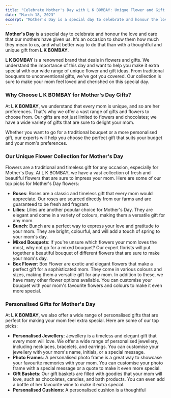 ```yaml
---
title: "Celebrate Mother's Day with L K BOMBAY: Unique Flower and Gift Ideas to Make Your Mom Feel Special"
date: "March 18, 2023"
excerpt: "Mother's Day is a special day to celebrate and honour the love and care that our mothers have"
---
```


**Mother's Day** is a special day to celebrate and honour the love and care that our mothers have given us. It's an occasion to show them how much they mean to us, and what better way to do that than with a thoughtful and unique gift from **L K BOMBAY**.

**L K BOMBAY** is a renowned brand that deals in flowers and gifts. We understand the importance of this day and want to help you make it extra special with our wide range of unique flower and gift ideas. From traditional bouquets to unconventional gifts, we've got you covered. Our collection is sure to make your mom feel loved and cherished on this special day.

### Why Choose L K BOMBAY for Mother's Day Gifts?

At **L K BOMBAY**, we understand that every mom is unique, and so are her preferences. That's why we offer a vast range of gifts and flowers to choose from. Our gifts are not just limited to flowers and chocolates; we have a wide variety of gifts that are sure to delight your mom.

Whether you want to go for a traditional bouquet or a more personalised gift, our experts will help you choose the perfect gift that suits your budget and your mom's preferences.

### Our Unique Flower Collection for Mother's Day

Flowers are a traditional and timeless gift for any occasion, especially for Mother's Day. At L K BOMBAY, we have a vast collection of fresh and beautiful flowers that are sure to impress your mom. Here are some of our top picks for Mother's Day flowers:

- **Roses**: Roses are a classic and timeless gift that every mom would appreciate. Our roses are sourced directly from our farms and are guaranteed to be fresh and fragrant.
- **Lilies**: Lilies are another popular choice for Mother's Day. They are elegant and come in a variety of colours, making them a versatile gift for any mom.
- **Bunch**: Bunch are a perfect way to express your love and gratitude to your mom. They are bright, colourful, and will add a touch of spring to your mom's day.
- **Mixed Bouquets**: If you're unsure which flowers your mom loves the most, why not go for a mixed bouquet? Our expert florists will put together a beautiful bouquet of different flowers that are sure to make your mom's day.
- **Box Flower**: Box Flower are exotic and elegant flowers that make a perfect gift for a sophisticated mom. They come in various colours and sizes, making them a versatile gift for any mom.
  In addition to these, we have many other flower options available. You can customise your bouquet with your mom's favourite flowers and colours to make it even more special.

### Personalised Gifts for Mother's Day

At **L K BOMBAY**, we also offer a wide range of personalised gifts that are perfect for making your mom feel extra special. Here are some of our top picks:

- **Personalised Jewellery**: Jewellery is a timeless and elegant gift that every mom will love. We offer a wide range of personalised jewellery, including necklaces, bracelets, and earrings. You can customise your jewellery with your mom's name, initials, or a special message.
- **Photo Frames**: A personalised photo frame is a great way to showcase your favourite memories with your mom. You can customise your photo frame with a special message or a quote to make it even more special.
- **Gift Baskets**: Our gift baskets are filled with goodies that your mom will love, such as chocolates, candles, and bath products. You can even add a bottle of her favourite wine to make it extra special.
- **Personalised Cushions**: A personalised cushion is a thoughtful
